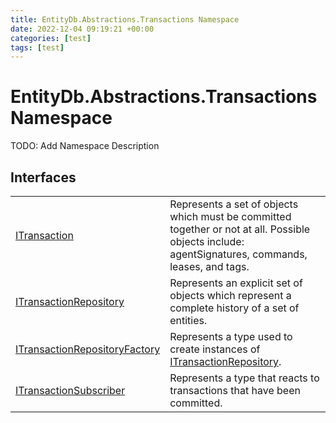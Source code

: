 ```yaml
---
title: EntityDb.Abstractions.Transactions Namespace
date: 2022-12-04 09:19:21 +00:00
categories: [test]
tags: [test]
---
```


# EntityDb.Abstractions.Transactions Namespace

TODO: Add Namespace Description

## Interfaces
<table><tr><td><a href='#/posts/dotnet-entitydb-abstractions-transactions-itransaction'>ITransaction</a></td><td>
Represents a set of objects which must be committed together or not at all. Possible objects include:
agentSignatures,
commands, leases, and tags.
</td></tr><tr><td><a href='#/posts/dotnet-entitydb-abstractions-transactions-itransactionrepository'>ITransactionRepository</a></td><td>
Represents an explicit set of objects which represent a complete history of a set of entities.
</td></tr><tr><td><a href='#/posts/dotnet-entitydb-abstractions-transactions-itransactionrepositoryfactory'>ITransactionRepositoryFactory</a></td><td>
Represents a type used to create instances of <a href='#/posts/dotnet-entitydb-abstractions-transactions-itransactionrepository'>ITransactionRepository</a>.
</td></tr><tr><td><a href='#/posts/dotnet-entitydb-abstractions-transactions-itransactionsubscriber'>ITransactionSubscriber</a></td><td>
Represents a type that reacts to transactions that have been committed.
</td></tr></table>
